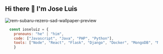 ## Hi there 👋 I'm Jose Luis 

![rem-subaru-rezero-sad-wallpaper-preview](https://user-images.githubusercontent.com/42367982/115136061-cdda6780-9fe2-11eb-8808-a8902edc1088.jpg)
```js
  const ioseluiz = {
    pronouns: "he" | "him",
    code: ["Javascript", "Java", "PHP", "Python"],
    tools: ["Node", "React", "Flask", "Django", "Docker", "MongoDB", "MySQL"],
    }
```
<!--
**ioseluiz/ioseluiz** is a ✨ _special_ ✨ repository because its `README.md` (this file) appears on your GitHub profile.

Here are some ideas to get you started:

- 🔭 I’m currently working on ...
- 🌱 I’m currently learning ...
- 👯 I’m looking to collaborate on ...
- 🤔 I’m looking for help with ...
- 💬 Ask me about ...
- 📫 How to reach me: ...
- 😄 Pronouns: ...
- ⚡ Fun fact: ...
-->
